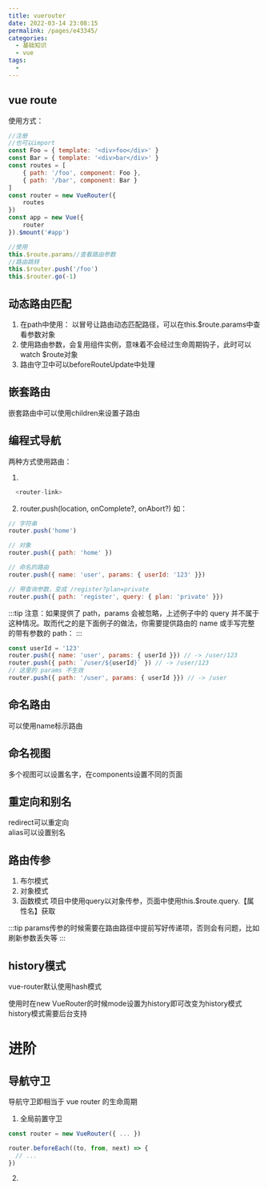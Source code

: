 ```yaml
---
title: vuerouter
date: 2022-03-14 23:08:15
permalink: /pages/e43345/
categories:
  - 基础知识
  - vue
tags:
  - 
---
```

## vue route
使用方式：
```js
//注册
//也可以import
const Foo = { template: '<div>foo</div>' }
const Bar = { template: '<div>bar</div>' }
const routes = [
    { path: '/foo', component: Foo },
    { path: '/bar', component: Bar }
]
const router = new VueRouter({
    routes
})
const app = new Vue({
    router
}).$mount('#app')

//使用
this.$route.params//查看路由参数
//路由跳转
this.$router.push('/foo')
this.$router.go(-1)

```
## 动态路由匹配
1. 在path中使用：  以冒号让路由动态匹配路径，可以在this.$route.params中查看参数对象
2. 使用路由参数，会复用组件实例，意味着不会经过生命周期钩子，此时可以watch $route对象
3. 路由守卫中可以beforeRouteUpdate中处理
## 嵌套路由
嵌套路由中可以使用children来设置子路由

## 编程式导航
两种方式使用路由：

1. 
```js
  <router-link>
```
2. router.push(location, onComplete?, onAbort?)
如：
```js
// 字符串
router.push('home')

// 对象
router.push({ path: 'home' })

// 命名的路由
router.push({ name: 'user', params: { userId: '123' }})

// 带查询参数，变成 /register?plan=private
router.push({ path: 'register', query: { plan: 'private' }})
```
:::tip
注意：如果提供了 path，params 会被忽略，上述例子中的 query 并不属于这种情况。取而代之的是下面例子的做法，你需要提供路由的 name 或手写完整的带有参数的 path：
:::
```js
const userId = '123'
router.push({ name: 'user', params: { userId }}) // -> /user/123
router.push({ path: `/user/${userId}` }) // -> /user/123
// 这里的 params 不生效
router.push({ path: '/user', params: { userId }}) // -> /user
```

## 命名路由
可以使用name标示路由  

## 命名视图
多个视图可以设置名字，在components设置不同的页面  

## 重定向和别名
redirect可以重定向  
alias可以设置别名  

## 路由传参
1. 布尔模式
2. 对象模式
3. 函数模式
项目中使用query以对象传参，页面中使用this.$route.query.【属性名】获取

:::tip
params传参的时候需要在路由路径中提前写好传递项，否则会有问题，比如刷新参数丢失等
:::

## history模式
vue-router默认使用hash模式  

使用时在new VueRouter的时候mode设置为history即可改变为history模式  
history模式需要后台支持  

# 进阶

## 导航守卫
导航守卫即相当于 vue router 的生命周期

1. 全局前置守卫

```js
const router = new VueRouter({ ... })

router.beforeEach((to, from, next) => {
  // ...
})
```
2. 